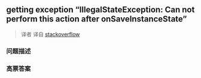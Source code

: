 ## getting exception “IllegalStateException: Can not perform this action after onSaveInstanceState”

> 译者 译自 [stackoverflow](http://stackoverflow.com/questions/7469082/getting-exception-illegalstateexception-can-not-perform-this-action-after-onsa) 

### 问题描述 

### 高票答案 

